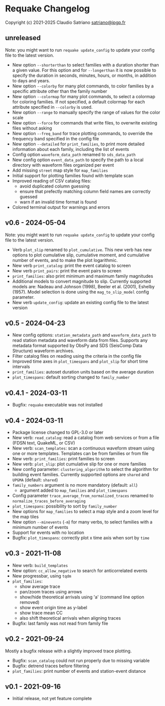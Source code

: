 # Requake Changelog

Copyright (c) 2021-2025 Claudio Satriano <satriano@ipgp.fr>

## unreleased

Note: you might want to run `requake update_config` to update your config file
to the latest version.

- New option `--shorterthan` to select families with a duration shorter than a
  given value. For this option and for `--longerthan` it is now possible to
  specify the duration in seconds, minutes, hours, or months, in addition to
  days and years.
- New option `--colorby` for many plot commands, to color families by a
  specific attribute other than the family number
- New option `--colormap` for many plot commands, to select a colormap
  for coloring families. If not specified, a default colormap for each
  attribute specified in `--colorby` is used.
- New option `--range` to manually specify the range of values for the color
  scale
- New option `--force` for commands that write files, to overwrite existing
  files without asking
- New option `--freq_band` for trace plotting commands, to override the
  frequency band specified in the config file
- New option `--detailed` for `print_families`, to print more detailed
  information about each family, including the list of events
- Config option `waveform_data_path` renamed to `sds_data_path`
- New config option `event_data_path` to specify the path to a local directory
  with waveform files organized per event
- Add missing `street` map style for `map_families`
- Initial support for plotting families found with template scan
- Improved reading of CSV catalog files:
  - avoid duplicated column guessing
  - ensure that prefectly matching column field names are correctly guessed
  - warn if an invalid time format is found
- Colored terminal output for warnings and errors

## v0.6 - 2024-05-04

Note: you might want to run `requake update_config` to update your config file
to the latest version.

- Verb `plot_slip` renamed to `plot_cumulative`. This new verb has new options
  to plot cumulative slip, cumulative moment, and cumulative number of events,
  and to make the plot logarithmic.
- New verb `print_catalog`: print the event catalog to screen
- New verb `print_pairs`: print the event pairs to screen
- `print_families`: also print minimum and maximum family magnitudes
- Additional models to convert magnitude to slip. Currently supported models
  are: Nadeau and Johnson (1998), Beeler et al. (2001), Eshelby (1957).
  Model selection is done using the `mag_to_slip_model` config parameter.
- New verb `update_config`: update an existing config file to the latest
  version

## v0.5 - 2024-04-23

- New config options: `station_metadata_path` and `waveform_data_path` to
  read station metadata and waveform data from files. Supports any metadata
  format supported by ObsPy and SDS (SeisComp Data Structure) waveform
  archives.
- Filter catalog files on reading using the criteria in the config file
- Improved time axes in `plot_timespans` and `plot_slip` for short time
  intervals
- `print_families`: autoset duration units based on the average duration
- `plot_timespans`: default sorting changed to `family_number`

## v0.4.1 - 2024-03-11

- Bugfix: `requake` executable was not installed

## v0.4 - 2024-03-11

- Package license changed to GPL-3.0 or later
- New verb: `read_catalog`: read a catalog from web services or from a file
  (FDSN text, QuakeML, or CSV)
- New verb: `scan_templates`: scan a continuous waveform stream using one
  or more templates. Templates can be from families or from file
- New verb: `print_families`: print families to screen
- New verb: `plot_slip`: plot cumulative slip for one or more families
- New config parameter: `clustering_algorithm` to select the algorithm
  for building event families. Currently supported options are `shared` and
  `UPGMA` (default: `shared`)
- `family_numbers` argument is no more mandatory (default: `all`)
  - argument added to `map_families` and `plot_timespans`
- Config parameter `trace_average_from_normalized_traces` renamed to
  `normalize_traces_before_averaging`
- `plot_timespans`: possibility to sort by `family_number`
- New options for `map_families` to select a map style and a zoom level for the
  map tiles
- New option `--minevents` (`-m`) for many verbs, to select families with a
  minimum number of events
- Support for events with no location
- Bugfix: `plot_timespans`: correctly plot x time axis when sort by `time`

## v0.3 - 2021-11-08

- New verb: `build_templates`
- New option: `cc_allow_negative` to search for anticorrelated events
- New progressbar, using `tqdm`
- `plot_families`:
  - show average trace
  - pan/zoom traces using arrows
  - show/hide theoretical arrivals using 'a' (command line option removed)
  - show event origin time as y-label
  - show trace mean CC
  - also shift theoretical arrivals when aligning traces
- Bugfix: last family was not read from family file

## v0.2 - 2021-09-24

Mostly a bugfix release with a slightly improved trace plotting.

- Bugfix: `scan_catalog` could not run properly due to missing variable
- Bugfix: detrend traces before filtering
- `plot_families`: print number of events and station-event distance

## v0.1 - 2021-09-16

- Initial release, not yet feature complete
